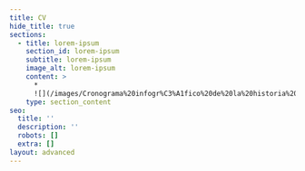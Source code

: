```yaml
---
title: CV
hide_title: true
sections:
  - title: lorem-ipsum
    section_id: lorem-ipsum
    subtitle: lorem-ipsum
    image_alt: lorem-ipsum
    content: >
      *  
      ![](/images/Cronograma%20infogr%C3%A1fico%20de%20la%20historia%20del%20volibol.png)
    type: section_content
seo:
  title: ''
  description: ''
  robots: []
  extra: []
layout: advanced
---
```

